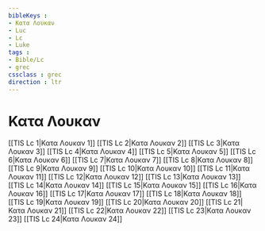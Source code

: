 ```yaml
---
bibleKeys : 
- Κατα Λουκαν
- Luc
- Lc
- Luke
tags : 
- Bible/Lc
- grec
cssclass : grec
direction : ltr
---
```


# Κατα Λουκαν

[[TIS Lc 1|Κατα Λουκαν 1]]
[[TIS Lc 2|Κατα Λουκαν 2]]
[[TIS Lc 3|Κατα Λουκαν 3]]
[[TIS Lc 4|Κατα Λουκαν 4]]
[[TIS Lc 5|Κατα Λουκαν 5]]
[[TIS Lc 6|Κατα Λουκαν 6]]
[[TIS Lc 7|Κατα Λουκαν 7]]
[[TIS Lc 8|Κατα Λουκαν 8]]
[[TIS Lc 9|Κατα Λουκαν 9]]
[[TIS Lc 10|Κατα Λουκαν 10]]
[[TIS Lc 11|Κατα Λουκαν 11]]
[[TIS Lc 12|Κατα Λουκαν 12]]
[[TIS Lc 13|Κατα Λουκαν 13]]
[[TIS Lc 14|Κατα Λουκαν 14]]
[[TIS Lc 15|Κατα Λουκαν 15]]
[[TIS Lc 16|Κατα Λουκαν 16]]
[[TIS Lc 17|Κατα Λουκαν 17]]
[[TIS Lc 18|Κατα Λουκαν 18]]
[[TIS Lc 19|Κατα Λουκαν 19]]
[[TIS Lc 20|Κατα Λουκαν 20]]
[[TIS Lc 21|Κατα Λουκαν 21]]
[[TIS Lc 22|Κατα Λουκαν 22]]
[[TIS Lc 23|Κατα Λουκαν 23]]
[[TIS Lc 24|Κατα Λουκαν 24]]
